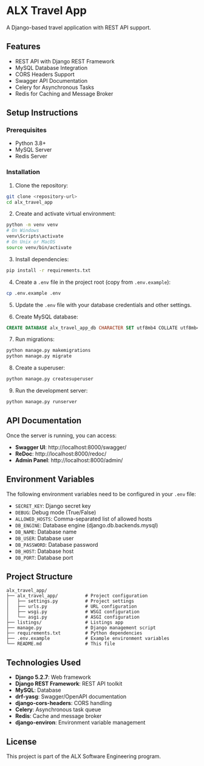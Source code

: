 # ALX Travel App

A Django-based travel application with REST API support.

## Features

- REST API with Django REST Framework
- MySQL Database Integration
- CORS Headers Support
- Swagger API Documentation
- Celery for Asynchronous Tasks
- Redis for Caching and Message Broker

## Setup Instructions

### Prerequisites

- Python 3.8+
- MySQL Server
- Redis Server

### Installation

1. Clone the repository:
```bash
git clone <repository-url>
cd alx_travel_app
```

2. Create and activate virtual environment:
```bash
python -m venv venv
# On Windows
venv\Scripts\activate
# On Unix or MacOS
source venv/bin/activate
```

3. Install dependencies:
```bash
pip install -r requirements.txt
```

4. Create a `.env` file in the project root (copy from `.env.example`):
```bash
cp .env.example .env
```

5. Update the `.env` file with your database credentials and other settings.

6. Create MySQL database:
```sql
CREATE DATABASE alx_travel_app_db CHARACTER SET utf8mb4 COLLATE utf8mb4_unicode_ci;
```

7. Run migrations:
```bash
python manage.py makemigrations
python manage.py migrate
```

8. Create a superuser:
```bash
python manage.py createsuperuser
```

9. Run the development server:
```bash
python manage.py runserver
```

## API Documentation

Once the server is running, you can access:

- **Swagger UI**: http://localhost:8000/swagger/
- **ReDoc**: http://localhost:8000/redoc/
- **Admin Panel**: http://localhost:8000/admin/

## Environment Variables

The following environment variables need to be configured in your `.env` file:

- `SECRET_KEY`: Django secret key
- `DEBUG`: Debug mode (True/False)
- `ALLOWED_HOSTS`: Comma-separated list of allowed hosts
- `DB_ENGINE`: Database engine (django.db.backends.mysql)
- `DB_NAME`: Database name
- `DB_USER`: Database user
- `DB_PASSWORD`: Database password
- `DB_HOST`: Database host
- `DB_PORT`: Database port

## Project Structure

```
alx_travel_app/
├── alx_travel_app/          # Project configuration
│   ├── settings.py          # Project settings
│   ├── urls.py              # URL configuration
│   ├── wsgi.py              # WSGI configuration
│   └── asgi.py              # ASGI configuration
├── listings/                # Listings app
├── manage.py                # Django management script
├── requirements.txt         # Python dependencies
├── .env.example             # Example environment variables
└── README.md                # This file
```

## Technologies Used

- **Django 5.2.7**: Web framework
- **Django REST Framework**: REST API toolkit
- **MySQL**: Database
- **drf-yasg**: Swagger/OpenAPI documentation
- **django-cors-headers**: CORS handling
- **Celery**: Asynchronous task queue
- **Redis**: Cache and message broker
- **django-environ**: Environment variable management

## License

This project is part of the ALX Software Engineering program.

